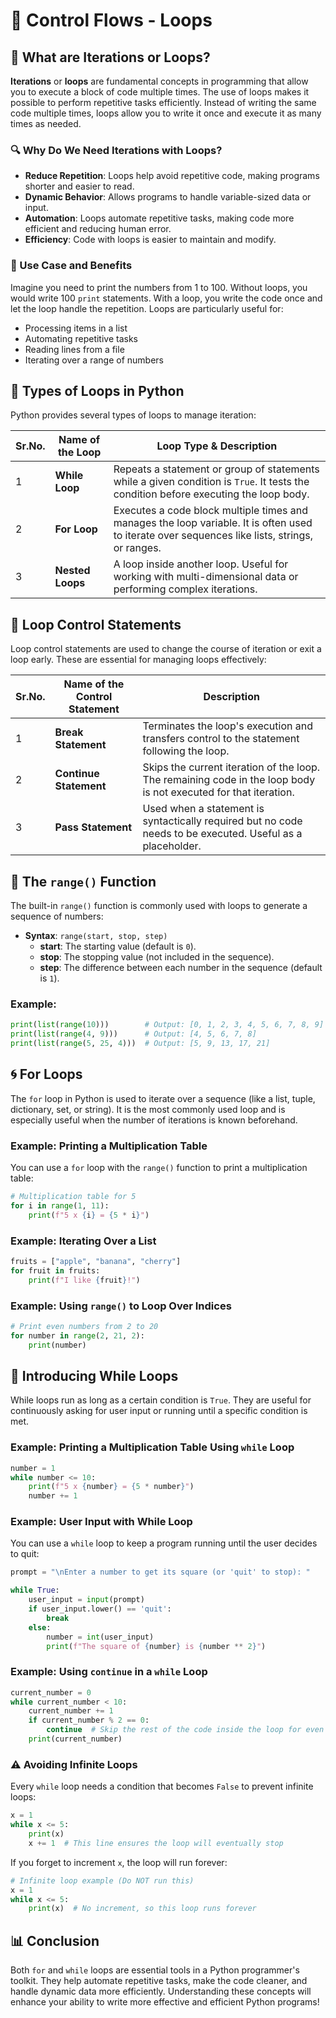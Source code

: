 # 📘 Control Flows - Loops

## 🌟 What are Iterations or Loops?

**Iterations** or **loops** are fundamental concepts in programming that allow you to execute a block of code multiple times. The use of loops makes it possible to perform repetitive tasks efficiently. Instead of writing the same code multiple times, loops allow you to write it once and execute it as many times as needed.

### 🔍 Why Do We Need Iterations with Loops?

- **Reduce Repetition**: Loops help avoid repetitive code, making programs shorter and easier to read.
- **Dynamic Behavior**: Allows programs to handle variable-sized data or input.
- **Automation**: Loops automate repetitive tasks, making code more efficient and reducing human error.
- **Efficiency**: Code with loops is easier to maintain and modify.

### 📝 Use Case and Benefits

Imagine you need to print the numbers from 1 to 100. Without loops, you would write 100 `print` statements. With a loop, you write the code once and let the loop handle the repetition. Loops are particularly useful for:

- Processing items in a list
- Automating repetitive tasks
- Reading lines from a file
- Iterating over a range of numbers

## 🔄 Types of Loops in Python

Python provides several types of loops to manage iteration:

| Sr.No. | Name of the Loop  | Loop Type & Description |
|--------|-------------------|-------------------------|
| 1      | **While Loop**    | Repeats a statement or group of statements while a given condition is `True`. It tests the condition before executing the loop body. |
| 2      | **For Loop**      | Executes a code block multiple times and manages the loop variable. It is often used to iterate over sequences like lists, strings, or ranges. |
| 3      | **Nested Loops**  | A loop inside another loop. Useful for working with multi-dimensional data or performing complex iterations. |

## 🔧 Loop Control Statements

Loop control statements are used to change the course of iteration or exit a loop early. These are essential for managing loops effectively:

| Sr.No. | Name of the Control Statement | Description |
|--------|-------------------------------|-------------|
| 1      | **Break Statement**           | Terminates the loop's execution and transfers control to the statement following the loop. |
| 2      | **Continue Statement**        | Skips the current iteration of the loop. The remaining code in the loop body is not executed for that iteration. |
| 3      | **Pass Statement**            | Used when a statement is syntactically required but no code needs to be executed. Useful as a placeholder. |

## 🔢 The `range()` Function

The built-in `range()` function is commonly used with loops to generate a sequence of numbers:

- **Syntax**: `range(start, stop, step)`
  - **start**: The starting value (default is `0`).
  - **stop**: The stopping value (not included in the sequence).
  - **step**: The difference between each number in the sequence (default is `1`).

### Example:

```python
print(list(range(10)))        # Output: [0, 1, 2, 3, 4, 5, 6, 7, 8, 9]
print(list(range(4, 9)))      # Output: [4, 5, 6, 7, 8]
print(list(range(5, 25, 4)))  # Output: [5, 9, 13, 17, 21]
```

## 🌀 For Loops

The `for` loop in Python is used to iterate over a sequence (like a list, tuple, dictionary, set, or string). It is the most commonly used loop and is especially useful when the number of iterations is known beforehand.

### Example: Printing a Multiplication Table

You can use a `for` loop with the `range()` function to print a multiplication table:

```python
# Multiplication table for 5
for i in range(1, 11):
    print(f"5 x {i} = {5 * i}")
```

### Example: Iterating Over a List

```python
fruits = ["apple", "banana", "cherry"]
for fruit in fruits:
    print(f"I like {fruit}!")
```

### Example: Using `range()` to Loop Over Indices

```python
# Print even numbers from 2 to 20
for number in range(2, 21, 2):
    print(number)
```

## 🔁 Introducing While Loops

While loops run as long as a certain condition is `True`. They are useful for continuously asking for user input or running until a specific condition is met.

### Example: Printing a Multiplication Table Using `while` Loop

```python
number = 1
while number <= 10:
    print(f"5 x {number} = {5 * number}")
    number += 1
```

### Example: User Input with While Loop

You can use a `while` loop to keep a program running until the user decides to quit:

```python
prompt = "\nEnter a number to get its square (or 'quit' to stop): "

while True:
    user_input = input(prompt)
    if user_input.lower() == 'quit':
        break
    else:
        number = int(user_input)
        print(f"The square of {number} is {number ** 2}")
```

### Example: Using `continue` in a `while` Loop

```python
current_number = 0
while current_number < 10:
    current_number += 1
    if current_number % 2 == 0:
        continue  # Skip the rest of the code inside the loop for even numbers
    print(current_number)
```

### ⚠️ Avoiding Infinite Loops

Every `while` loop needs a condition that becomes `False` to prevent infinite loops:

```python
x = 1
while x <= 5:
    print(x)
    x += 1  # This line ensures the loop will eventually stop
```

If you forget to increment `x`, the loop will run forever:

```python
# Infinite loop example (Do NOT run this)
x = 1
while x <= 5:
    print(x)  # No increment, so this loop runs forever
```

## 📊 Conclusion

Both `for` and `while` loops are essential tools in a Python programmer's toolkit. They help automate repetitive tasks, make the code cleaner, and handle dynamic data more efficiently. Understanding these concepts will enhance your ability to write more effective and efficient Python programs!
